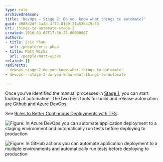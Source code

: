 ```yaml
---
type: rule
archivedreason:
title: 'DevOps – Stage 2: Do you know what things to automate?'
guid: d085d2df-1a2d-4f77-81b9-21a52b419c53
uri: things-to-automate-stage-2
created: 2016-03-07T17:56:22.0000000Z
authors:
- title: Eric Phan
  url: /people/eric-phan
- title: Matt Wicks
  url: /people/matt-wicks
related: []
redirects:
- devops-stage-2-do-you-know-what-things-to-automate
- devops-–-stage-2-do-you-know-what-things-to-automate

---
```


Once you’ve identified the manual processes in [Stage 1](/things-to-measure), you can start looking at automation. The two best tools for build and release automation are Github and Azure DevOps.

<!--endintro-->

See [Rules to Better Continuous Deployments with TFS](/rules-to-better-continuous-deployment-with-tfs).

![Figure: In Azure DevOps you can automate application deployment to a staging environment and automatically run tests before deploying to production](2020-03-23\_14-08-39.jpg)

![Figure: In GitHub actions you can automate application deployment to a multiple environments and automatically run tests before deploying to production](2022-01-21\_11-35-00.jpg)

